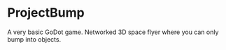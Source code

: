 # ProjectBump
A very basic GoDot game. Networked 3D space flyer where you can only bump into objects.
